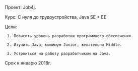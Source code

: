 Проект: Job4j.

Курс: С нуля до трудоустройства, Java SE + EE

Цели:

     1. Повысить уровень разработки программного обеспечения.

     2. Изучить Java, минимум Junior, желательно Middle.

     3. Устроиться на работу разработчиком на Java.

Срок к январю 2018г.